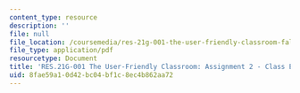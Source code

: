 ```yaml
---
content_type: resource
description: ''
file: null
file_location: /coursemedia/res-21g-001-the-user-friendly-classroom-fall-2020/8fae59a10d42bc04bf1c8ec4b862aa72_MITRES_21G_001F20_Assn2.pdf
file_type: application/pdf
resourcetype: Document
title: 'RES.21G-001 The User-Friendly Classroom: Assignment 2 - Class Evaluations'
uid: 8fae59a1-0d42-bc04-bf1c-8ec4b862aa72
---
```

